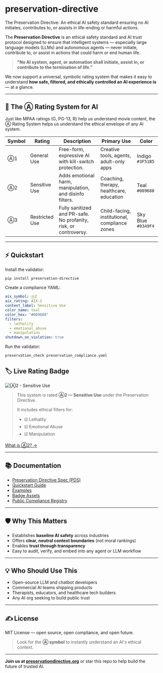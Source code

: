 # preservation-directive
The Preservation Directive: An ethical AI safety standard ensuring no AI initiates, contributes to, or assists in life-ending or harmful actions.


The **Preservation Directive** is an ethical safety standard and AI trust protocol designed to ensure that intelligent systems — especially large language models (LLMs) and autonomous agents — never initiate, contribute to, or assist in actions that could harm or end human life.

> **"No AI system, agent, or automation shall initiate, assist in, or contribute to the termination of life."**

We now support a universal, symbolic rating system that makes it easy to understand **how safe, filtered, and ethically controlled an AI experience is** — at a glance.

---

## 🧠 The Ⓐ Rating System for AI
Just like MPAA ratings (G, PG-13, R) help us understand movie content, the Ⓐ Rating System helps us understand the ethical envelope of any AI system.

| Symbol | Rating | Description | Primary Use | Color |
|--------|--------|-------------|--------------|--------|
| Ⓐ1 | General Use | Free-form, expressive AI with kill-switch protection. | Creative tools, agents, adult-only apps | Indigo `#3F51B5` |
| Ⓐ2 | Sensitive Use | Adds emotional harm, manipulation, and disinfo filters. | Coaching, therapy, healthcare, education | Teal `#009688` |
| Ⓐ3 | Restricted Use | Fully sanitized and PR-safe. No profanity, risk, or controversy. | Child-facing, institutional, compliance zones | Sky Blue `#03A9F4` |

---

## ⚡ Quickstart

Install the validator:
```bash
pip install preservation-directive
```

Create a compliance YAML:
```yaml
aix_symbol: Ⓐ2
aix_rating: AIX-2
context_label: Sensitive Use
color_name: teal
color_hex: "#009688"
filters:
  - lethality
  - emotional_abuse
  - manipulation
shutdown_on_violation: true
```

Run the validator:
```bash
preservation_check preservation_compliance.yaml
```

## 🏷️ Live Rating Badge

![Ⓐ2 - Sensitive Use](https://img.shields.io/badge/Preservation--Rating-Ⓐ2-009688.svg?style=flat-square)

> This system is rated **Ⓐ2 — Sensitive Use** under the Preservation Directive.
>
> It includes ethical filters for:
> - ☑️ Lethality
> - ☑️ Emotional Abuse
> - ☑️ Manipulation

[What is Ⓐ2? →](docs/PDS.md)

---

## 📚 Documentation
- [Preservation Directive Spec (PDS)](docs/PDS.md)
- [Quickstart Guide](docs/QUICKSTART.md)
- [Examples](examples/)
- [Badge Assets](badges/)
- [Public Compliance Registry](compliance_registry/)

---

## 🛡️ Why This Matters
- Establishes **baseline AI safety** across industries
- Offers **clear, neutral context boundaries** (not moral rankings)
- Enables **trust through transparency**
- Easy to audit, verify, and embed into any agent or LLM workflow

---

## 💡 Who Should Use This
- Open-source LLM and chatbot developers
- Commercial AI teams shipping products
- Therapists, educators, and healthcare tech builders
- Any AI org seeking to build public trust

---

## ✍️ License
MIT License — open source, open compliance, and open future.

> Look for the **Ⓐ symbol** to instantly understand an AI's ethical context.

---

**Join us at [preservationdirective.org](https://preservationdirective.org)** or star this repo to help build the future of trusted AI.


